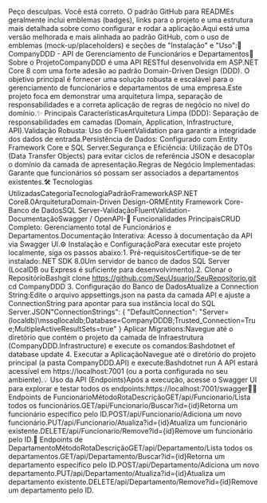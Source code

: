 Peço desculpas. Você está correto. O padrão GitHub para READMEs geralmente inclui emblemas (badges), links para o projeto e uma estrutura mais detalhada sobre como configurar e rodar a aplicação.Aqui está uma versão melhorada e mais alinhada ao padrão GitHub, com o uso de emblemas (mock-up/placeholders) e seções de "Instalação" e "Uso":📁 CompanyDDD - API de Gerenciamento de Funcionários e Departamentos📖 Sobre o ProjetoCompanyDDD é uma API RESTful desenvolvida em ASP.NET Core 8 com uma forte adesão ao padrão Domain-Driven Design (DDD). O objetivo principal é fornecer uma solução robusta e escalável para o gerenciamento de funcionários e departamentos de uma empresa.Este projeto foca em demonstrar uma arquitetura limpa, separação de responsabilidades e a correta aplicação de regras de negócio no nível do domínio.✨ Principais CaracterísticasArquitetura Limpa (DDD): Separação de responsabilidades em camadas (Domain, Application, Infrastructure, API).Validação Robusta: Uso do FluentValidation para garantir a integridade dos dados de entrada.Persistência de Dados: Configurado com Entity Framework Core e SQL Server.Segurança e Eficiência: Utilização de DTOs (Data Transfer Objects) para evitar ciclos de referência JSON e desacoplar o domínio da camada de apresentação.Regras de Negócio Implementadas: Garante que funcionários só possam ser associados a departamentos existentes.🛠️ Tecnologias UtilizadasCategoriaTecnologiaPadrãoFrameworkASP.NET Core8.0ArquiteturaDomain-Driven Design-ORMEntity Framework Core-Banco de DadosSQL Server-ValidaçãoFluentValidation-DocumentaçãoSwagger / OpenAPI-🚀 Funcionalidades PrincipaisCRUD Completo: Gerenciamento total de Funcionários e Departamentos.Documentação Interativa: Acesso à documentação da API via Swagger UI.⚙️ Instalação e ConfiguraçãoPara executar este projeto localmente, siga os passos abaixo:1. Pré-requisitosCertifique-se de ter instalado:.NET SDK 8.0Um servidor de banco de dados SQL Server (LocalDB ou Express é suficiente para desenvolvimento).2. Clonar o RepositórioBashgit clone https://github.com/SeuUsuario/SeuRepositorio.git
cd CompanyDDD
3. Configuração do Banco de DadosAtualize a Connection String:Edite o arquivo appsettings.json na pasta da camada API e ajuste a ConnectionString para apontar para sua instância local do SQL Server.JSON"ConnectionStrings": {
  "DefaultConnection": "Server=(localdb)\\mssqllocaldb;Database=CompanyDDDB;Trusted_Connection=True;MultipleActiveResultSets=true"
}
Aplicar Migrations:Navegue até o diretório que contém o projeto da camada de Infraestrutura (CompanyDDD.Infrastructure) e execute os comandos:Bashdotnet ef database update
4. Executar a AplicaçãoNavegue até o diretório do projeto principal (a pasta CompanyDDD.API) e execute:Bashdotnet run
A API estará acessível em https://localhost:7001 (ou a porta configurada no seu ambiente).💡 Uso da API (Endpoints)Após a execução, acesse o Swagger UI para explorar e testar todos os endpoints:https://localhost:7001/swagger👩‍💼 Endpoints de FuncionárioMétodoRotaDescriçãoGET/api/Funcionario/Lista todos os funcionários.GET/api/Funcionario/Buscar?id={id}Retorna um funcionário específico pelo ID.POST/api/Funcionario/Adiciona um novo funcionário.PUT/api/Funcionario/Atualiza?id={id}Atualiza um funcionário existente.DELETE/api/Funcionario/Remove?id={id}Remove um funcionário pelo ID.🏢 Endpoints de DepartamentoMétodoRotaDescriçãoGET/api/Departamento/Lista todos os departamentos.GET/api/Departamento/Buscar?id={id}Retorna um departamento específico pelo ID.POST/api/Departamento/Adiciona um novo departamento.PUT/api/Departamento/Atualiza?id={id}Atualiza um departamento existente.DELETE/api/Departamento/Remove?id={id}Remove um departamento pelo ID.
